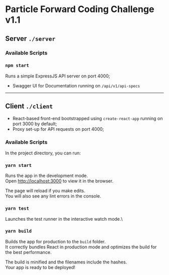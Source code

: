 # Particle Forward Coding Challenge v1.1

## Server `./server`

### Available Scripts

### `npm start`

Runs a simple ExpressJS API server on port 4000;
- Swagger UI for Documentation running on `/api/v1/api-specs`

----

## Client `./client`

- React-based front-end bootstrapped using `create-react-app` running on port 3000 by default;
- Proxy set-up for API requests on port 4000;

### Available Scripts

In the project directory, you can run:

### `yarn start`

Runs the app in the development mode.\
Open [http://localhost:3000](http://localhost:3000) to view it in the browser.

The page will reload if you make edits.\
You will also see any lint errors in the console.

### `yarn test`

Launches the test runner in the interactive watch mode.\

### `yarn build`

Builds the app for production to the `build` folder.\
It correctly bundles React in production mode and optimizes the build for the best performance.

The build is minified and the filenames include the hashes.\
Your app is ready to be deployed!
